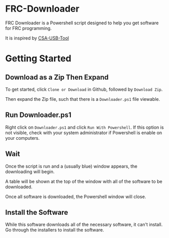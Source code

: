 # FRC-Downloader

FRC Downloader is a Powershell script designed to help you get software for FRC programming.

It is inspired by [CSA-USB-Tool](https://github.com/JamieSinn/CSA-USB-Tool)

# Getting Started

## Download as a Zip Then Expand

To get started, click `Clone or Download` in Github, followed by `Download Zip`.

Then expand the Zip file, such that there is a `Downloader.ps1` file viewable.

## Run Downloader.ps1

Right click on `Downloader.ps1` and click `Run With Powershell`. If this option is not visible, check with your system administrator if Powershell is enable on your computers.

## Wait

Once the script is run and a (usually blue) window appears, the downloading will begin.

A table will be shown at the top of the window with all of the software to be downloaded.

Once all software is downloaded, the Powershell window will close.

## Install the Software

While this software downloads all of the necessary software, it can't install. Go through the installers to install the software.